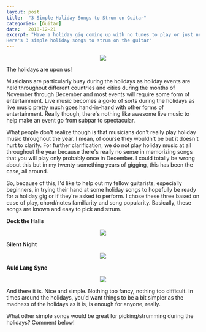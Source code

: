 ```yaml
---
layout: post
title:  "3 Simple Holiday Songs to Strum on Guitar"
categories: [Guitar]
date:   2018-12-21
excerpt: "Have a holiday gig coming up with no tunes to play or just need something to strum for a family sing-a-long? Got you covered.
Here's 3 simple holiday songs to strum on the guitar"
---
```

<p align="center"><img src="https://images.unsplash.com/photo-1512363837208-71c286e1d577?ixlib=rb-1.2.1&ixid=eyJhcHBfaWQiOjEyMDd9&auto=format&fit=crop&w=1050&q=80"></p>

The holidays are upon us! 

Musicians are particularly busy during the holidays as holiday events are held throughout different countries and cities 
during the months of November through December and most events will require some form of entertainment. Live music becomes a
go-to of sorts during the holidays as live music pretty much goes hand-in-hand with other forms of entertainment. Really though, there's nothing like awesome live music to help make an event go from subpar to spectacular. 

What people don't realize though is that musicians don't really play holiday music throughout the year. I mean, of course they wouldn't be but it doesn't hurt to clarify. For further clarification, we do not play holiday music at all throughout the year because there's really no sense in memorizing songs that you will play only probably once in December. I could totally be wrong about this but in my twenty-something years of gigging, this has been the case, all around.

So, because of this, I'd like to help out my fellow guitarists, especially beginners, in trying their hand at some holiday songs to hopefully be ready for a holiday gig or if they're asked to perform. I chose these three based on ease of play, chord/notes familiarity and song popularity. Basically, these songs are known and easy to pick and strum.

<b>Deck the Halls</b>

<p align="center"><img src="http://www.guitarnoise.com/images/articles/9937/10.gif"></p>

<b>Silent Night</b>

<p align="center"><img src="http://www.guitarnoise.com/images/articles/91/24.gif"></p>

<b>Auld Lang Syne</b>

<p align="center"><img src="https://fretsource-guitar.weebly.com/uploads/5/9/0/3/59037923/93223_orig.jpg"></p>

And there it is. Nice and simple. Nothing too fancy, nothing too difficult. In times around the holidays, you'd want things to be a bit simpler as the madness of the holidays as it is, is enough for anyone, really.

What other simple songs would be great for picking/strumming during the holidays? Comment below!
